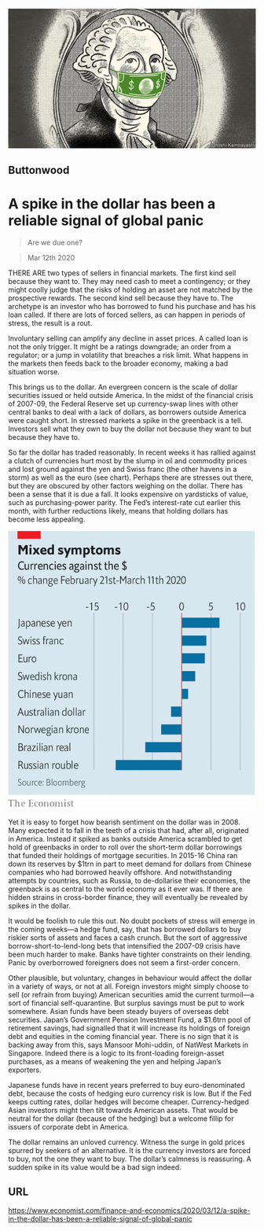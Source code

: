 ![](./images/20200314_FND010.jpg)

## Buttonwood

# A spike in the dollar has been a reliable signal of global panic

> Are we due one?

> Mar 12th 2020

THERE ARE two types of sellers in financial markets. The first kind sell because they want to. They may need cash to meet a contingency; or they might coolly judge that the risks of holding an asset are not matched by the prospective rewards. The second kind sell because they have to. The archetype is an investor who has borrowed to fund his purchase and has his loan called. If there are lots of forced sellers, as can happen in periods of stress, the result is a rout.

Involuntary selling can amplify any decline in asset prices. A called loan is not the only trigger. It might be a ratings downgrade; an order from a regulator; or a jump in volatility that breaches a risk limit. What happens in the markets then feeds back to the broader economy, making a bad situation worse.

This brings us to the dollar. An evergreen concern is the scale of dollar securities issued or held outside America. In the midst of the financial crisis of 2007-09, the Federal Reserve set up currency-swap lines with other central banks to deal with a lack of dollars, as borrowers outside America were caught short. In stressed markets a spike in the greenback is a tell. Investors sell what they own to buy the dollar not because they want to but because they have to.

So far the dollar has traded reasonably. In recent weeks it has rallied against a clutch of currencies hurt most by the slump in oil and commodity prices and lost ground against the yen and Swiss franc (the other havens in a storm) as well as the euro (see chart). Perhaps there are stresses out there, but they are obscured by other factors weighing on the dollar. There has been a sense that it is due a fall. It looks expensive on yardsticks of value, such as purchasing-power parity. The Fed’s interest-rate cut earlier this month, with further reductions likely, means that holding dollars has become less appealing.

![](./images/20200314_FNC698.png)

Yet it is easy to forget how bearish sentiment on the dollar was in 2008. Many expected it to fall in the teeth of a crisis that had, after all, originated in America. Instead it spiked as banks outside America scrambled to get hold of greenbacks in order to roll over the short-term dollar borrowings that funded their holdings of mortgage securities. In 2015-16 China ran down its reserves by $1trn in part to meet demand for dollars from Chinese companies who had borrowed heavily offshore. And notwithstanding attempts by countries, such as Russia, to de-dollarise their economies, the greenback is as central to the world economy as it ever was. If there are hidden strains in cross-border finance, they will eventually be revealed by spikes in the dollar.

It would be foolish to rule this out. No doubt pockets of stress will emerge in the coming weeks—a hedge fund, say, that has borrowed dollars to buy riskier sorts of assets and faces a cash crunch. But the sort of aggressive borrow-short-to-lend-long bets that intensified the 2007-09 crisis have been much harder to make. Banks have tighter constraints on their lending. Panic by overborrowed foreigners does not seem a first-order concern.

Other plausible, but voluntary, changes in behaviour would affect the dollar in a variety of ways, or not at all. Foreign investors might simply choose to sell (or refrain from buying) American securities amid the current turmoil—a sort of financial self-quarantine. But surplus savings must be put to work somewhere. Asian funds have been steady buyers of overseas debt securities. Japan’s Government Pension Investment Fund, a $1.6trn pool of retirement savings, had signalled that it will increase its holdings of foreign debt and equities in the coming financial year. There is no sign that it is backing away from this, says Mansoor Mohi-uddin, of NatWest Markets in Singapore. Indeed there is a logic to its front-loading foreign-asset purchases, as a means of weakening the yen and helping Japan’s exporters.

Japanese funds have in recent years preferred to buy euro-denominated debt, because the costs of hedging euro currency risk is low. But if the Fed keeps cutting rates, dollar hedges will become cheaper. Currency-hedged Asian investors might then tilt towards American assets. That would be neutral for the dollar (because of the hedging) but a welcome fillip for issuers of corporate debt in America.

The dollar remains an unloved currency. Witness the surge in gold prices spurred by seekers of an alternative. It is the currency investors are forced to buy, not the one they want to buy. The dollar’s calmness is reassuring. A sudden spike in its value would be a bad sign indeed.

## URL

https://www.economist.com/finance-and-economics/2020/03/12/a-spike-in-the-dollar-has-been-a-reliable-signal-of-global-panic
